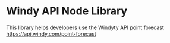 # Windy API Node Library

This library helps developers use the Windyty API point forecast https://api.windy.com/point-forecast
